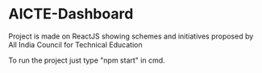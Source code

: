 # AICTE-Dashboard
Project is made on ReactJS showing schemes and initiatives proposed by All India Council for Technical Education

To run the project just type "npm start" in cmd.
